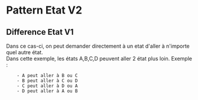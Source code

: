 # Pattern Etat V2

## Difference Etat V1
Dans ce cas-ci, on peut demander directement à un etat d'aller à n'importe quel autre état. <br>
Dans cette exemple, les états A,B,C,D peuvent aller 2 état plus loin.
Exemple : 
```
    - A peut aller à B ou C
    - B peut aller à C ou D
    - C peut aller à D ou A
    - D peut aller à A ou B
```
